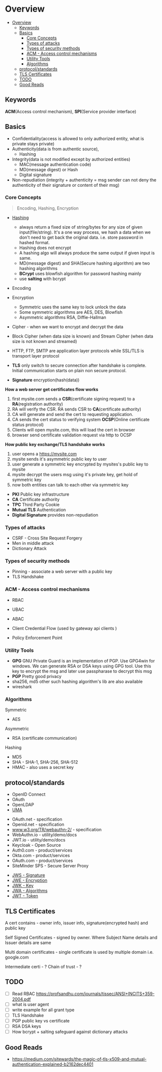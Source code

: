 # Overview

- [Overview](#overview)
  - [Keywords](#keywords)
  - [Basics](#basics)
    - [Core Concepts](#core-concepts)
    - [Types of attacks](#types-of-attacks)
    - [Types of security methods](#types-of-security-methods)
    - [ACM - Access control mechanisms](#acm---access-control-mechanisms)
    - [Utility Tools](#utility-tools)
    - [Algorithms](#algorithms)
  - [protocol/standards](#protocolstandards)
  - [TLS Certificates](#tls-certificates)
  - [TODO](#todo)
  - [Good Reads](#good-reads)

##  Keywords
**ACM**(Access control mechanism), **SPI**(Service provider interface)

## Basics

- Confidentiality(access is allowed to only authorized entity, what is private stays private)
- Authenticity(data is from authentic source),
  - Hashing
- Integrity(data is not modified except by authorized entities)
  - MAC(message authentication code)
  - MD(message digest) or Hash
  - Digital signature
- Non-repudiation (integrity + authenticity = msg sender can not deny the authenticity of their signature or content of their msg)

### Core Concepts

> Encoding, Hashing, Encryption

- [Hashing](https://www.youtube.com/watch?v=2BldESGZKB8)

  - always return a fixed size of string/bytes for any size of given input(file/string). It's a one way process, we hash a data when we don't need to get back the original data. i.e. store password in hashed format.
  - Hashing does not encrypt
  - A hashing algo will always produce the same output if given input is same.
  - MD(message digest) and SHA(Secure hashing algorithm) are two hashing algorithms
  - **BCrypt** uses blowfish algorithm for password hashing mainly
  - use **salting** with bcrypt

- Encoding
- Encryption

  - Symmetric uses the same key to lock unlock the data
  - Some symmetric algorithms are AES, DES, Blowfish
  - Asymmetric algorithms RSA, Diffie-Hallman

- Cipher - when we want to encrypt and decrypt the data
- Block Cipher (when data size is known) and Stream Cipher (when data size is not known and streamed)

- HTTP, FTP, SMTP are application layer protocols while SSL/TLS is transport layer protocol
- **TLS** only switch to secure connection after handshake is complete. Initial communication starts on plain non secure protocol.

-  **Signature** encryption(hash(data))

**How a web server get certificates flow works**

1. first mysite.com sends a **CSR**(certificate signing request) to a **RA**(registration authority)
2. RA will verify the CSR. RA sends CSR to **CA**(certificate authority)
3. CA will generate and send the cert to requesting application.
4. CA sends the cert status to verifying system **OCSP**(Online certificate status protocol)
5. Clients will open mysite.com, this will load the cert in browser
6. browser send certificate validation request via http to OCSP

**How public key exchange/TLS handshake works**

1.  user opens a https://mysite.com
2.  mysite sends it's asymmetric public key to user
3.  user generate a symmetric key encrypted by mysites's public key to mysite
4.  mysite decrypt the users msg using it's private key, get hold of symmetric key
5.  now both entities can talk to each other via symmetric key

- **PKI** Public key infrastructure
- **CA** Certificate authority
- **TPC** Third Party Cookie
- **Mutual TLS** Authentication
- **Digital Signature** provides non-repudiation

### Types of attacks

- CSRF - Cross Site Request Forgery
- Men in middle attack
- Dictionary Attack

### Types of security methods

- Pinning - associate a web server with a public key
- TLS Handshake

### ACM - Access control mechanisms

- RBAC
- UBAC
- ABAC

- Client Credential Flow (used by gateway api clients )
- Policy Enforcement Point

### Utility Tools

- **GPG** GNU Private Guard is an implementation of PGP. Use GPG4win for windows. We can generate RSA or DSA keys using GPG tool. Use this key to encrypt the msg and later use passpharase to decrypt this msg
- **PGP** Pretty good privacy
- sha256, md5 other such hashing algorithm's lib are also available
- wireshark

### Algorithms

Symmetric

- AES

Asymmetric

- RSA (certificate communication)

Hashing

- MD5
- SHA - SHA-1, SHA-256, SHA-512
- HMAC - also uses a secret key

## protocol/standards

- OpenID Connect
- OAuth
- OpenLDAP
- [UMA](https://docs.kantarainitiative.org/uma/wg/oauth-uma-federated-authz-2.0-09.html)

* OAuth.net - specification
* Openid.net - specification
* www.w3.org/TR/webauthn-2/ - specification
* WebAuthn.io - utility/demo/docs
* JWT.io - utility/demo/docs
* Keycloak - Open Source
* Auth0.com - product/services
* Okta.com - product/services
* OAuth.com - product/services
* SiteMinder SPS - Secure Server Proxy

- [JWS - Signature](https://tools.ietf.org/html/rfc7515)
- [JWE - Encryption](https://tools.ietf.org/html/rfc7516)
- [JWK - Key](https://tools.ietf.org/html/rfc7517)
- [JWA - Algorithms](https://tools.ietf.org/html/rfc7518)
- [JWT - Token](https://tools.ietf.org/html/rfc7519)

## TLS Certificates

A cert contains - owner info, issuer info, signature(encrypted hash) and public key

Self Signed Certificates - signed by owner. Where Subject Name details and Issuer details are same

Multi domain certificates - single certificate is used by  multiple domain i.e. google.com

Intermediate certi - ?
Chain of trust - ?

## TODO

- [ ] Read RBAC https://profsandhu.com/journals/tissec/ANSI+INCITS+359-2004.pdf
- [ ] what is user agent
- [ ] write example for all grant type
- [ ] TLS Handshake
- [ ] PGP public key vs certificate
- [ ] RSA DSA keys
- [ ] How bcrypt + salting safeguard against dictionary attacks

## Good Reads

- https://medium.com/sitewards/the-magic-of-tls-x509-and-mutual-authentication-explained-b2162dec4401
